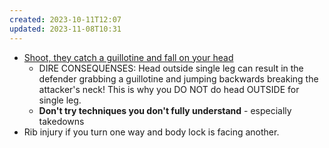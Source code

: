 ```yaml
---
created: 2023-10-11T12:07
updated: 2023-11-08T10:31
---
```

- [Shoot, they catch a guillotine and fall on your head](https://youtu.be/4b3d0rkl0yc)
	- DIRE CONSEQUENSES: Head outside single leg can result in the defender grabbing a guillotine and jumping backwards breaking the attacker's neck!  This is why you DO NOT do head OUTSIDE for single leg.
	- **Don't try techniques you don't fully understand** - especially takedowns
- Rib injury if you turn one way and body lock is facing another.